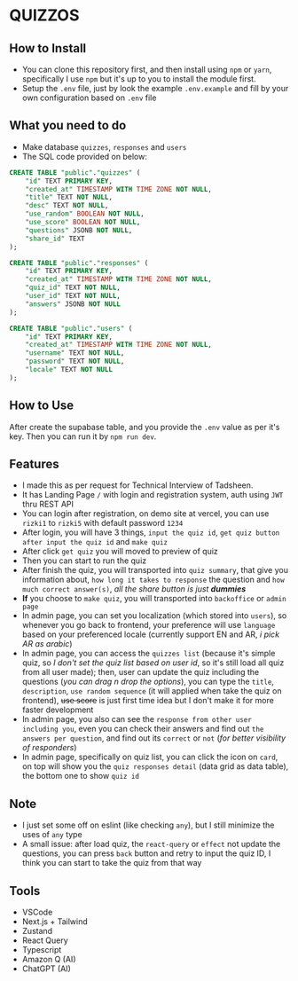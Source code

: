 # QUIZZOS

## How to Install

- You can clone this repository first, and then install using `npm` or `yarn`, specifically I use `npm` but it's up to you to install the module first.
- Setup the `.env` file, just by look the example `.env.example` and fill by your own configuration based on `.env` file

## What you need to do

- Make database `quizzes`, `responses` and `users`
- The SQL code provided on below:

```SQL
CREATE TABLE "public"."quizzes" (
    "id" TEXT PRIMARY KEY,
    "created_at" TIMESTAMP WITH TIME ZONE NOT NULL,
    "title" TEXT NOT NULL,
    "desc" TEXT NOT NULL,
    "use_random" BOOLEAN NOT NULL,
    "use_score" BOOLEAN NOT NULL,
    "questions" JSONB NOT NULL,
    "share_id" TEXT
);
```

```SQL
CREATE TABLE "public"."responses" (
    "id" TEXT PRIMARY KEY,
    "created_at" TIMESTAMP WITH TIME ZONE NOT NULL,
    "quiz_id" TEXT NOT NULL,
    "user_id" TEXT NOT NULL,
    "answers" JSONB NOT NULL
);
```

```SQL
CREATE TABLE "public"."users" (
    "id" TEXT PRIMARY KEY,
    "created_at" TIMESTAMP WITH TIME ZONE NOT NULL,
    "username" TEXT NOT NULL,
    "password" TEXT NOT NULL,
    "locale" TEXT NOT NULL
);
```

## How to Use

After create the supabase table, and you provide the `.env` value as per it's key. Then you can run it by `npm run dev`.

## Features

- I made this as per request for Technical Interview of Tadsheen.
- It has Landing Page `/` with login and registration system, auth using `JWT` thru REST API
- You can login after registration, on demo site at vercel, you can use `rizki1` to `rizki5` with default password `1234`
- After login, you will have 3 things, `input the quiz id`, `get quiz button after input the quiz id` and `make quiz`
- After click `get quiz` you will moved to preview of quiz
- Then you can start to run the quiz
- After finish the quiz, you will transported into `quiz summary`, that give you information about, `how long it takes to response` the question and `how much correct answer(s)`, *all the share button is just **dummies***
- **If** you choose to `make quiz`, you will transported into `backoffice` or `admin page`
- In admin page, you can set you localization (which stored into `users`), so whenever you go back to frontend, your preference will use `language` based on your preferenced locale (currently support EN and AR, *i pick AR as arabic*)
- In admin page, you can access the `quizzes list` (because it's simple quiz, so *I don't set the quiz list based on user id*, so it's still load all quiz from all user made); then, user can update the quiz including the questions (*you can drag n drop the options*), you can type the `title`, `description`, `use random sequence` (it will applied when take the quiz on frontend), ~~use score~~ is just first time idea but I don't make it for more faster development
- In admin page, you also can see the `response from other user including you`, even you can check their answers and find out `the answers per question`, and find out its `correct` or `not` (*for better visibility of responders*)
- In admin page, specifically on quiz list, you can click the icon on `card`, on top will show you the `quiz responses detail` (data grid as data table), the bottom one to show `quiz id`

## Note

- I just set some off on eslint (like checking `any`), but I still minimize the uses of `any` type
- A small issue: after load quiz, the `react-query` or `effect` not update the questions, you can press `back` button and retry to input the quiz ID, I think you can start to take the quiz from that way

## Tools

- VSCode
- Next.js + Tailwind
- Zustand
- React Query
- Typescript
- Amazon Q (AI)
- ChatGPT (AI)